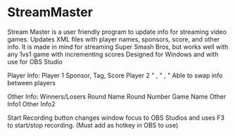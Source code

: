 # StreamMaster
Stream Master is a user friendly program to update info for streaming video games. 
Updates XML files with player names, sponsors, score, and other info.
It is made in mind for streaming Super Smash Bros, but works well with any 1vs1 game with incrementing scores
Designed for Windows and with use for OBS Studio

Player Info:
  Player 1 Sponsor, Tag, Score
  Player 2 "      , "  , "
  Able to swap info between players

Other Info:
  Winners/Losers
  Round Name
  Round Number
  Game Name
  Other Info1
  Other Info2

Start Recording button changes window focus to OBS Studios and uses F3 to start/stop recording. (Must add as hotkey in OBS to use)
